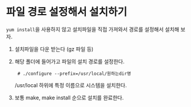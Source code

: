 # 파일 경로 설정해서 설치하기

`yum install`을 사용하지 않고 설치파일을 직접 가져와서 경로를 설정해서 설치해 보자.

1. 설치파일을 다운 받는다 (gz 파일 등)

2. 해당 폴더에 들어가고 파일의 설치 경로를 설정한다.

   ` # ./configure --prefix=/usr/local/원하는dir명`

   /usr/local 하위에 특정 이름으로 시스템을 설치한다.

3. 보통 make, make install 순으로 설치를 완료한다.